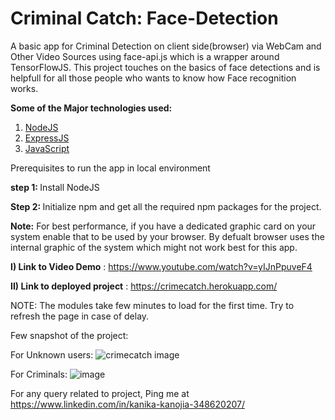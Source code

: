 # Criminal Catch: Face-Detection
A basic app for Criminal Detection on client side(browser) via WebCam and Other Video Sources using face-api.js which is a wrapper around TensorFlowJS. This project touches on the basics of face detections and is helpfull for all those people who wants to know how Face recognition works.

<b>Some of the Major technologies used:</b>
1. <a href="https://nodejs.org/" target="_blank">NodeJS</a>
2. <a href="https://expressjs.com/" target="_blank">ExpressJS</a>
3. <a href="https://javascript.info/" target="_blank">JavaScript</a>


Prerequisites to run the app in local environment

<b>step 1: </b>Install NodeJS

<b>Step 2: </b>Initialize npm and get all the required npm packages for the project.

<b>Note:</b>
For best performance, if you have a dedicated graphic card on your system enable that to be used by your browser. By defualt browser uses the internal graphic of the system which might not work best for this app.


<b>I) Link to Video Demo</b> : https://www.youtube.com/watch?v=yIJnPpuveF4

<b>II) Link to deployed project</b> : https://crimecatch.herokuapp.com/

NOTE: The modules take few minutes to load for the first time. Try to refresh the page in case of delay.

Few snapshot of the project:

For Unknown users:
![crimecatch image](https://user-images.githubusercontent.com/77913500/170885005-a347337c-3f98-4903-8fd4-22f2f2a2e3fe.png)

For Criminals: 
![image](https://user-images.githubusercontent.com/77913500/170885305-8024d7e1-8c11-439a-9a96-d127391d9bbd.png)


For any query related to project, 
Ping me at https://www.linkedin.com/in/kanika-kanojia-348620207/ 
